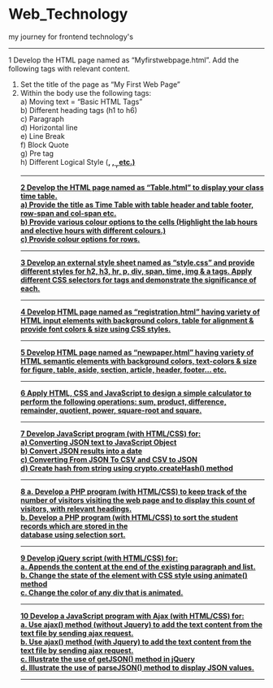 # Web_Technology
my journey for frontend technology's <br><hr>
1 Develop the HTML page named as “Myfirstwebpage.html”. Add the following tags with relevant content.<br>
1. Set the title of the page as “My First Web Page”<br>
2. Within the body use the following tags:<br>
a) Moving text = “Basic HTML Tags”<br>
b) Different heading tags (h1 to h6)<br>
c) Paragraph<br>
d) Horizontal line<br>
e) Line Break<br>
f) Block Quote<br>
g) Pre tag<br>
h) Different Logical Style (<b>, <u>, <sub>, </sub> etc.)<br><hr>
2 Develop the HTML page named as “Table.html” to display your class time table.<br>
a) Provide the title as Time Table with table header and table footer, row-span and col-span etc.<br>
b) Provide various colour options to the cells (Highlight the lab hours and elective hours with different
colours.)<br>
c) Provide colour options for rows.<br><hr>
3 Develop an external style sheet named as “style.css” and provide different styles for h2, h3, hr, p, div, span,
time, img & a tags. Apply different CSS selectors for tags and demonstrate the significance of each.<br><hr>
4 Develop HTML page named as “registration.html” having variety of HTML input elements with background
colors, table for alignment & provide font colors & size using CSS styles.<br><hr>
5 Develop HTML page named as “newpaper.html” having variety of HTML semantic elements with
background colors, text-colors & size for figure, table, aside, section, article, header, footer… etc.<br><hr>
6 Apply HTML, CSS and JavaScript to design a simple calculator to perform the following operations: sum,
product, difference, remainder, quotient, power, square-root and square.<br><hr>
7 Develop JavaScript program (with HTML/CSS) for:<br>
a) Converting JSON text to JavaScript Object<br>
b) Convert JSON results into a date<br>
c) Converting From JSON To CSV and CSV to JSON<br>
d) Create hash from string using crypto.createHash() method<br><hr>
8 a. Develop a PHP program (with HTML/CSS) to keep track of the number of visitors visiting the web
page and to display this count of visitors, with relevant headings.<br>
b. Develop a PHP program (with HTML/CSS) to sort the student records which are stored in the<br>
database using selection sort.<br><hr>
9 Develop jQuery script (with HTML/CSS) for:<br>
a. Appends the content at the end of the existing paragraph and list.<br>
b. Change the state of the element with CSS style using animate() method<br>
c. Change the color of any div that is animated.<br><hr>
10 Develop a JavaScript program with Ajax (with HTML/CSS) for:<br>
a. Use ajax() method (without Jquery) to add the text content from the text file by sending ajax request.<br>
b. Use ajax() method (with Jquery) to add the text content from the text file by sending ajax request.<br>
c. Illustrate the use of getJSON() method in jQuery<br>
d. Illustrate the use of parseJSON() method to display JSON values.<br><hr>
